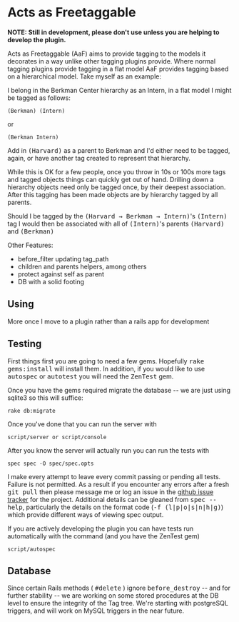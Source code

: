 Acts as Freetaggable
====================

**NOTE:
Still in development, please don't use unless you are helping to develop the plugin.**

Acts as Freetaggable (AaF) aims to provide tagging to the models it decorates in a way unlike other tagging plugins provide. Where normal tagging plugins provide tagging in a flat model AaF provides tagging based on a hierarchical model. Take myself as an example:

I belong in the Berkman Center hierarchy as an Intern, in a flat model I might be tagged as follows:

    (Berkman) (Intern)

or

    (Berkman Intern)

Add in <tt>(Harvard)</tt> as a parent to Berkman and I'd either need to be tagged, again, or have another tag created to represent that hierarchy.

While this is OK for a few people, once you throw in 10s or 100s more tags and tagged objects things can quickly get out of hand. Drilling down a hierarchy objects need only be tagged once, by their deepest association. After this tagging has been made objects are by hierarchy tagged by all parents.

Should I be tagged by the <tt>(Harvard &rarr; Berkman &rarr; Intern)</tt>'s <tt>(Intern)</tt>
tag I would then be associated with all of <tt>(Intern)</tt>'s parents <tt>(Harvard)</tt> and <tt>(Berkman)</tt>


Other Features:

* before\_filter updating tag\_path
* children and parents helpers, among others
* protect against self as parent
* DB with a solid footing




Using
-----
More once I move to a plugin rather than a rails app for development

Testing
-------
First things first you are going to need a few gems. Hopefully <tt>rake gems:install</tt> will install them. In addition, if you would like to use <tt>autospec</tt> or <tt>autotest</tt> you will need the <tt>ZenTest</tt> gem.

Once you have the gems required migrate the database -- we are just using sqlite3 so this will suffice:

    rake db:migrate

Once you've done that you can run the server with

    script/server or script/console

After you know the server will actually run you can run the tests with 

    spec spec -O spec/spec.opts

I make every attempt to leave every commit passing or pending all tests. Failure is not permitted. As a result if you encounter any errors after a fresh <tt>git pull</tt> then please message me or log an issue in the [github issue tracker](http://github.com/rkneufeld/acts_as_freetaggable/issues "Acts as Freetaggable - Issue Tracker") for the project. Additional details can be gleaned from <tt>spec --help</tt>, particularly the details on the format code (<tt>-f (l|p|o|s|n|h|g)</tt>) which provide different ways of viewing spec output. 

If you are actively developing the plugin you can have tests run automatically with the command (and you have the ZenTest gem)

    script/autospec

Database
-------
Since certain Rails methods ( <tt>#delete</tt> ) ignore <tt>before_destroy</tt> -- and for further stability -- we are working on some stored procedures at the DB level to ensure the integrity of the Tag tree. We're starting with postgreSQL triggers, and will work on MySQL triggers in the near future.
